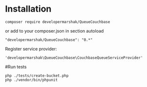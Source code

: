 # Installation
`
composer require developermarshak/QueueCouchbase
`

or add to your composer.json in section autoload

`
"developermarshak/QueueCouchbase": "0.*"
`

Register service provider:

`
'developermarshak\QueueCouchbase\CouchbaseQueueServiceProvider'
`

#Run tests

```
php ./tests/create-bucket.php
php ./vendor/bin/phpunit
```